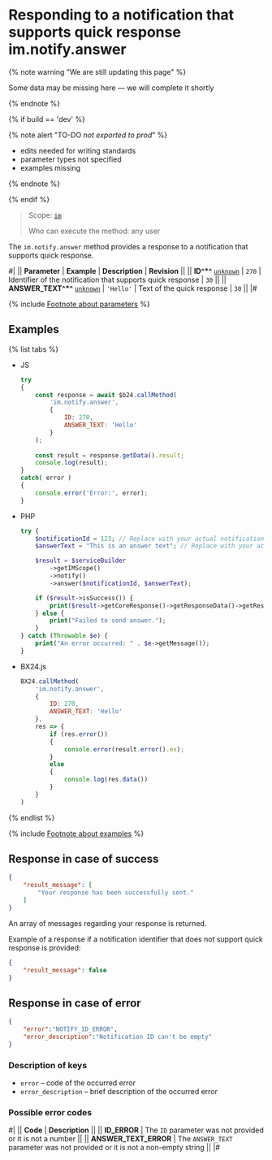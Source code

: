 # Responding to a notification that supports quick response im.notify.answer

{% note warning "We are still updating this page" %}

Some data may be missing here — we will complete it shortly

{% endnote %}

{% if build == 'dev' %}

{% note alert "TO-DO _not exported to prod_" %}

- edits needed for writing standards
- parameter types not specified
- examples missing

{% endnote %}

{% endif %}

> Scope: [`im`](../../scopes/permissions.md)
>
> Who can execute the method: any user

The `im.notify.answer` method provides a response to a notification that supports quick response.

#|
|| **Parameter** | **Example** | **Description** | **Revision** ||
|| **ID^*^**
[`unknown`](../../data-types.md) | `270` | Identifier of the notification that supports quick response | `30` ||
|| **ANSWER_TEXT^*^**
[`unknown`](../../data-types.md) | `'Hello'` | Text of the quick response | `30` ||
|#

{% include [Footnote about parameters](../../../_includes/required.md) %}

## Examples

{% list tabs %}

- JS

    ```js
    try
    {
        const response = await $b24.callMethod(
            'im.notify.answer',
            {
                ID: 270,
                ANSWER_TEXT: 'Hello'
            }
        );
        
        const result = response.getData().result;
        console.log(result);
    }
    catch( error )
    {
        console.error('Error:', error);
    }
    ```

- PHP

    ```php
    try {
        $notificationId = 123; // Replace with your actual notification ID
        $answerText = "This is an answer text"; // Replace with your actual answer text

        $result = $serviceBuilder
            ->getIMScope()
            ->notify()
            ->answer($notificationId, $answerText);

        if ($result->isSuccess()) {
            print($result->getCoreResponse()->getResponseData()->getResult()[0]);
        } else {
            print("Failed to send answer.");
        }
    } catch (Throwable $e) {
        print("An error occurred: " . $e->getMessage());
    }
    ```

- BX24.js

    ```js
    BX24.callMethod(
        'im.notify.answer',
        {
            ID: 270,
            ANSWER_TEXT: 'Hello'
        },
        res => {
            if (res.error())
            {
                console.error(result.error().ex);
            }
            else
            {
                console.log(res.data())
            }
        }
    )
    ```

{% endlist %}

{% include [Footnote about examples](../../../_includes/examples.md) %}

## Response in case of success

```json
{
    "result_message": [
        "Your response has been successfully sent."
    ]
}
```

An array of messages regarding your response is returned.

Example of a response if a notification identifier that does not support quick response is provided:

```json
{
    "result_message": false
}
```

## Response in case of error

```json
{
    "error":"NOTIFY_ID_ERROR",
    "error_description":"Notification ID can't be empty"
}
```

### Description of keys

- `error` – code of the occurred error
- `error_description` – brief description of the occurred error

### Possible error codes

#|
|| **Code** | **Description** ||
|| **ID_ERROR** | The `ID` parameter was not provided or it is not a number ||
|| **ANSWER_TEXT_ERROR** | The `ANSWER_TEXT` parameter was not provided or it is not a non-empty string ||
|#